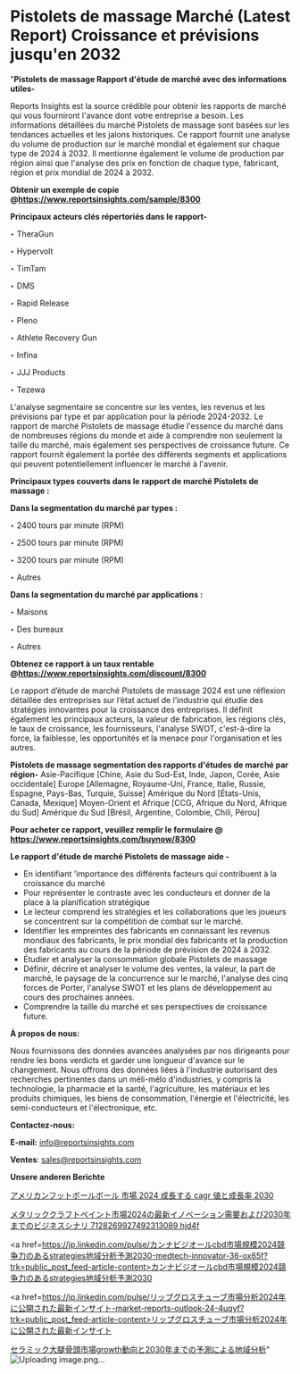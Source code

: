 # Pistolets de massage Marché (Latest Report) Croissance et prévisions jusqu'en 2032

"<strong>Pistolets de massage Rapport d'étude de marché avec des informations utiles-</strong>

Reports Insights est la source crédible pour obtenir les rapports de marché qui vous fourniront l'avance dont votre entreprise a besoin. Les informations détaillées du marché Pistolets de massage sont basées sur les tendances actuelles et les jalons historiques. Ce rapport fournit une analyse du volume de production sur le marché mondial et également sur chaque type de 2024 à 2032. Il mentionne également le volume de production par région ainsi que l'analyse des prix en fonction de chaque type, fabricant, région et prix mondial de 2024 à 2032.

<strong><b>Obtenir un exemple de copie @</b></strong><a href=https://www.reportsinsights.com/sample/8300><strong><b>https://www.reportsinsights.com/sample/8300</b></strong></a>

<b>Principaux acteurs clés répertoriés dans le rapport-</b>

<b> </b>‣ TheraGun

‣ Hypervolt

‣ TimTam

‣ DMS

‣ Rapid Release

‣ Pleno

‣ Athlete Recovery Gun

‣ Infina

‣ JJJ Products

‣ Tezewa

L'analyse segmentaire se concentre sur les ventes, les revenus et les prévisions par type et par application pour la période 2024-2032. Le rapport de marché Pistolets de massage étudie l'essence du marché dans de nombreuses régions du monde et aide à comprendre non seulement la taille du marché, mais également ses perspectives de croissance future. Ce rapport fournit également la portée des différents segments et applications qui peuvent potentiellement influencer le marché à l'avenir.

<strong>Principaux types couverts dans le rapport de marché Pistolets de massage :</strong>

<strong>Dans la segmentation du marché par types :</strong>

‣ 2400 tours par minute (RPM)

‣ 2500 tours par minute (RPM)

‣ 3200 tours par minute (RPM)

‣ Autres

<strong>Dans la segmentation du marché par applications :</strong>

‣ Maisons

‣ Des bureaux

‣ Autres

<strong><b>Obtenez ce rapport à un taux rentable @</b></strong><a href=https://www.reportsinsights.com/discount/8300><strong><b>https://www.reportsinsights.com/discount/8300</b></strong></a>

Le rapport d’étude de marché Pistolets de massage 2024 est une réflexion détaillée des entreprises sur l’état actuel de l’industrie qui étudie des stratégies innovantes pour la croissance des entreprises. Il définit également les principaux acteurs, la valeur de fabrication, les régions clés, le taux de croissance, les fournisseurs, l'analyse SWOT, c'est-à-dire la force, la faiblesse, les opportunités et la menace pour l'organisation et les autres.

<strong>Pistolets de massage segmentation des rapports d'études de marché par région-</strong>
Asie-Pacifique [Chine, Asie du Sud-Est, Inde, Japon, Corée, Asie occidentale]
Europe [Allemagne, Royaume-Uni, France, Italie, Russie, Espagne, Pays-Bas, Turquie, Suisse]
Amérique du Nord [États-Unis, Canada, Mexique]
Moyen-Orient et Afrique [CCG, Afrique du Nord, Afrique du Sud]
Amérique du Sud [Brésil, Argentine, Colombie, Chili, Pérou]

<strong>Pour acheter ce rapport, veuillez remplir le formulaire @   <a href=https://www.reportsinsights.com/buynow/8300>https://www.reportsinsights.com/buynow/8300</a></strong>

<strong>Le rapport d'étude de marché Pistolets de massage aide -</strong>
<ul>
  <li>En identifiant 'importance des différents facteurs qui contribuent à la croissance du marché</li>
  <li>Pour représenter le contraste avec les conducteurs et donner de la place à la planification stratégique</li>
  <li>Le lecteur comprend les stratégies et les collaborations que les joueurs se concentrent sur la compétition de combat sur le marché.</li>
  <li>Identifier les empreintes des fabricants en connaissant les revenus mondiaux des fabricants, le prix mondial des fabricants et la production des fabricants au cours de la période de prévision de 2024 à 2032.</li>
  <li>Étudier et analyser la consommation globale Pistolets de massage</li>
  <li>Définir, décrire et analyser le volume des ventes, la valeur, la part de marché, le paysage de la concurrence sur le marché, l'analyse des cinq forces de Porter, l'analyse SWOT et les plans de développement au cours des prochaines années.</li>
  <li>Comprendre la taille du marché et ses perspectives de croissance future.</li>
</ul>
<strong>À propos de nous:</strong>

Nous fournissons des données avancées analysées par nos dirigeants pour rendre les bons verdicts et garder une longueur d'avance sur le changement. Nous offrons des données liées à l'industrie autorisant des recherches pertinentes dans un méli-mélo d'industries, y compris la technologie, la pharmacie et la santé, l'agriculture, les matériaux et les produits chimiques, les biens de consommation, l'énergie et l'électricité, les semi-conducteurs et l'électronique, etc.

<strong>Contactez-nous:</strong>

<strong>E-mail:</strong> <a href=mailto:info@reportsinsights.com>info@reportsinsights.com</a>

<strong>Ventes</strong>: <a href=mailto:sales@reportsinsights.com>sales@reportsinsights.com</a>

<strong>Unsere anderen Berichte</strong>

<a href=https://www.linkedin.com/pulse/アメリカンフットボールボール-市場-2024-成長する-cagr-値と成長率-2030-reports-insights-expert-gj1be/>アメリカンフットボールボール 市場 2024 成長する cagr 値と成長率 2030</a>

<a href=https://www.linkedin.com/pulse/メタリッククラフトペイント市場2024の最新イノベーション需要および2030年までのビジネスシナリ-7128269927492313089-hjd4f/>メタリッククラフトペイント市場2024の最新イノベーション需要および2030年までのビジネスシナリ 7128269927492313089 hjd4f</a>

<a href=https://jp.linkedin.com/pulse/カンナビジオールcbd市場規模2024競争力のあるstrategies地域分析予測2030-medtech-innovator-36-ox65f?trk=public_post_feed-article-content>カンナビジオールcbd市場規模2024競争力のあるstrategies地域分析予測2030</a>

<a href=https://jp.linkedin.com/pulse/リップグロスチューブ市場分析2024年に公開された最新インサイト-market-reports-outlook-24-4uqyf?trk=public_post_feed-article-content>リップグロスチューブ市場分析2024年に公開された最新インサイト</a>

<a href=https://www.linkedin.com/pulse/セラミック大腿骨頭市場growth動向と2030年までの予測による地域分析-infopulse-daily-360-uitkf/>セラミック大腿骨頭市場growth動向と2030年までの予測による地域分析</a>"
![Uploading image.png…]()
